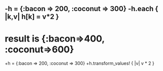 
-h = {:bacon => 200, :coconut => 300}
-h.each { |k,v| h[k] = v*2 }
-
 # result is {:bacon=>400, :coconut=>600}
 
+h = {:bacon => 200, :coconut => 300}
+h.transform_values! { |v| v * 2 }


